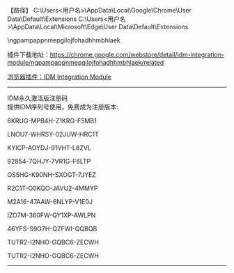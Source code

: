 【路径】
C:\Users\<用户名>\AppData\Local\Google\Chrome\User Data\Default\Extensions
C:\Users\<用户名>\AppData\Local\Microsoft\Edge\User Data\Default\Extensions

\ngpampappnmepgilojfohadhhmbhlaek

插件下载地址：https://chrome.google.com/webstore/detail/idm-integration-module/ngpampappnmepgilojfohadhhmbhlaek/related

<a href="https://chrome.google.com/webstore/detail/idm-integration-module/ngpampappnmepgilojfohadhhmbhlaek/related" 
title="【已打包】浏览器插件：IDM Integration Module | 一定要安装IDM的浏览器插件，才可以自动调用下载！">
浏览器插件：IDM Integration Module</a>
	 		 
-------------------------------------

IDM永久激活版注册码<br>
提供IDM序列号使用，免费成为注册版本:

6KRUG-MPB4H-Z1KRG-F5MB1

LNOU7-WHRSY-02JUW-HRC1T

KYICP-AOYDJ-91VHT-L8ZVL

92854-7QHJY-7VR1G-F6LTP

OS5HG-K90NH-SXOGT-7JYEZ

R2C1T-O0KQO-JAVU2-4MMYP

M2A16-47AAW-6NLYP-V1E0J

IZO7M-360FW-QY1XP-AWLPN

46YFS-S9G7H-QZFWI-QQBQB

TUTR2-I2NHO-GQBC6-ZECWH

TUTR2-I2NHO-GQBC6-ZECWH

-------------------------------------
